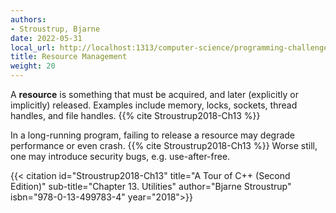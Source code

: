 ```yaml
---
authors:
- Stroustrup, Bjarne
date: 2022-05-31
local_url: http://localhost:1313/computer-science/programming-challenges/language-concepts/resource-management/
title: Resource Management
weight: 20
---
```


A **resource** is something that must be acquired, and later (explicitly
or implicitly) released. Examples include memory, locks, sockets, thread
handles, and file handles. {{% cite Stroustrup2018-Ch13 %}}

In a long-running program, failing to release a resource may degrade
performance or even crash. {{% cite Stroustrup2018-Ch13 %}} Worse still,
one may introduce security bugs, e.g. use-after-free.

{{< citation
  id="Stroustrup2018-Ch13"
  title="A Tour of C++ (Second Edition)"
  sub-title="Chapter 13. Utilities"
  author="Bjarne Stroustrup"
  isbn="978-0-13-499783-4"
  year="2018">}}
